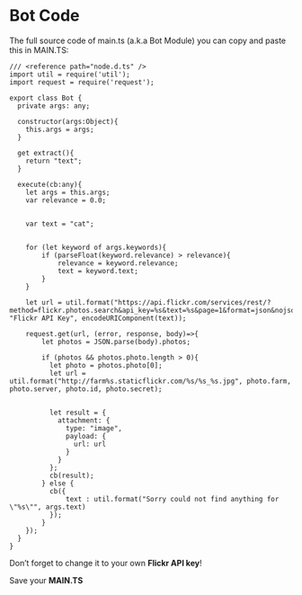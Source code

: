 # Bot Code

The full source code of main.ts (a.k.a Bot Module) you can copy and paste this in MAIN.TS:

    /// <reference path="node.d.ts" />
    import util = require('util');
    import request = require('request');

    export class Bot {
      private args: any;

      constructor(args:Object){
        this.args = args;
      }

      get extract(){
        return "text";
      }

      execute(cb:any){
        let args = this.args;
        var relevance = 0.0;


        var text = "cat";


        for (let keyword of args.keywords){
            if (parseFloat(keyword.relevance) > relevance){
                relevance = keyword.relevance;
                text = keyword.text;
            }
        }

        let url = util.format("https://api.flickr.com/services/rest/?method=flickr.photos.search&api_key=%s&text=%s&page=1&format=json&nojsoncallback=1&sort=relevance", "Flickr API Key", encodeURIComponent(text));

        request.get(url, (error, response, body)=>{
            let photos = JSON.parse(body).photos;

            if (photos && photos.photo.length > 0){
              let photo = photos.photo[0];
              let url = util.format("http://farm%s.staticflickr.com/%s/%s_%s.jpg", photo.farm, photo.server, photo.id, photo.secret);


              let result = {
                attachment: {
                  type: "image",
                  payload: {
                    url: url
                  }
                }
              };
              cb(result);
            } else {
              cb({
                  text : util.format("Sorry could not find anything for \"%s\"", args.text)
              });
            }
        });
      }
    }


Don’t forget to change it to your own **Flickr API key**!


Save your **MAIN.TS**